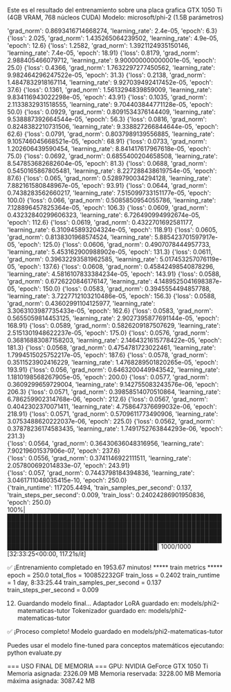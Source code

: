 

Este es el resultado del entrenamiento sobre una placa grafica  GTX 1050 Ti (4GB VRAM, 768 núcleos CUDA)
Modelo: microsoft/phi-2 (1.5B parámetros)


'grad_norm': 0.8693416714668274, 'learning_rate': 2.4e-05, 'epoch': 6.3}
{'loss': 2.025, 'grad_norm': 1.435265064239502, 'learning_rate': 4.9e-05, 'epoch': 12.6}
{'loss': 1.2582, 'grad_norm': 1.3921124935150146, 'learning_rate': 7.4e-05, 'epoch': 18.91}
{'loss': 0.8179, 'grad_norm': 2.988405466079712, 'learning_rate': 9.900000000000001e-05, 'epoch': 25.0}
{'loss': 0.4366, 'grad_norm': 1.7632297277450562, 'learning_rate': 9.982464296247522e-05, 'epoch': 31.3}
{'loss': 0.2138, 'grad_norm': 1.4847832918167114, 'learning_rate': 9.927039492417452e-05, 'epoch': 37.6}
{'loss': 0.1361, 'grad_norm': 1.5613294839859009, 'learning_rate': 9.834116943022298e-05, 'epoch': 43.91}
{'loss': 0.1035, 'grad_norm': 2.1133832931518555, 'learning_rate': 9.704403844771128e-05, 'epoch': 50.0}
{'loss': 0.0929, 'grad_norm': 0.8091534376144409, 'learning_rate': 9.538887392664544e-05, 'epoch': 56.3}
{'loss': 0.0816, 'grad_norm': 0.8248382210731506, 'learning_rate': 9.338827266844644e-05, 'epoch': 62.6}
{'loss': 0.0791, 'grad_norm': 0.8037989139556885, 'learning_rate': 9.105746045668521e-05, 'epoch': 68.91}
{'loss': 0.0733, 'grad_norm': 1.202606439590454, 'learning_rate': 8.841417617967618e-05, 'epoch': 75.0}
{'loss': 0.0692, 'grad_norm': 0.6855400204658508, 'learning_rate': 8.547853682682604e-05, 'epoch': 81.3}
{'loss': 0.0688, 'grad_norm': 0.5450165867805481, 'learning_rate': 8.227288438619754e-05, 'epoch': 87.6}
{'loss': 0.065, 'grad_norm': 0.5289790034294128, 'learning_rate': 7.882161580848967e-05, 'epoch': 93.91}
{'loss': 0.0644, 'grad_norm': 0.7438283562660217, 'learning_rate': 7.515099733151177e-05, 'epoch': 100.0}
{'loss': 0.066, 'grad_norm': 0.5085850954055786, 'learning_rate': 7.128896457825364e-05, 'epoch': 106.3}
{'loss': 0.0609, 'grad_norm': 0.43232840299606323, 'learning_rate': 6.726490994992674e-05, 'epoch': 112.6}
{'loss': 0.0619, 'grad_norm': 0.4322701692581177, 'learning_rate': 6.310945893204324e-05, 'epoch': 118.91}
{'loss': 0.0605, 'grad_norm': 0.8138301968574524, 'learning_rate': 5.885423701597917e-05, 'epoch': 125.0}
{'loss': 0.0606, 'grad_norm': 0.4907078444957733, 'learning_rate': 5.453162900988902e-05, 'epoch': 131.3}
{'loss': 0.0611, 'grad_norm': 0.39632293581962585, 'learning_rate': 5.017453257076119e-05, 'epoch': 137.6}
{'loss': 0.0608, 'grad_norm': 0.45842498540878296, 'learning_rate': 4.5816107833384234e-05, 'epoch': 143.91}
{'loss': 0.0588, 'grad_norm': 0.6726220846176147, 'learning_rate': 4.1489525041698387e-05, 'epoch': 150.0}
{'loss': 0.0583, 'grad_norm': 0.3945554494857788, 'learning_rate': 3.7227712103210486e-05, 'epoch': 156.3}
{'loss': 0.0588, 'grad_norm': 0.43602991104125977, 'learning_rate': 3.3063103987735433e-05, 'epoch': 162.6}
{'loss': 0.0583, 'grad_norm': 0.5655059814453125, 'learning_rate': 2.9027395877691144e-05, 'epoch': 168.91}
{'loss': 0.0589, 'grad_norm': 0.5826209187507629, 'learning_rate': 2.5151301948622237e-05, 'epoch': 175.0}
{'loss': 0.0576, 'grad_norm': 0.36816883087158203, 'learning_rate': 2.1464321615778422e-05, 'epoch': 181.3}
{'loss': 0.0568, 'grad_norm': 0.4754781723022461, 'learning_rate': 1.7994515025752217e-05, 'epoch': 187.6}
{'loss': 0.0578, 'grad_norm': 0.3511523902416229, 'learning_rate': 1.4768289501820265e-05, 'epoch': 193.91}
{'loss': 0.056, 'grad_norm': 0.6463200449943542, 'learning_rate': 1.1810198568267905e-05, 'epoch': 200.0}
{'loss': 0.0577, 'grad_norm': 0.3609299659729004, 'learning_rate': 9.142755083243576e-06, 'epoch': 206.3}
{'loss': 0.0571, 'grad_norm': 0.39858514070510864, 'learning_rate': 6.786259902314768e-06, 'epoch': 212.6}
{'loss': 0.0567, 'grad_norm': 0.4042302370071411, 'learning_rate': 4.758647376699032e-06, 'epoch': 218.91}
{'loss': 0.0571, 'grad_norm': 0.5709611773490906, 'learning_rate': 3.0753488620222037e-06, 'epoch': 225.0}
{'loss': 0.0562, 'grad_norm': 0.37878236174583435, 'learning_rate': 1.7491752763844293e-06, 'epoch': 231.3}                                                                                                                                                                              
{'loss': 0.0564, 'grad_norm': 0.36430636048316956, 'learning_rate': 7.90219601537906e-07, 'epoch': 237.6}                                                                                                                                                                                
{'loss': 0.0556, 'grad_norm': 0.3741146922111511, 'learning_rate': 2.057800692014833e-07, 'epoch': 243.91}                                                                                                                                                                               
{'loss': 0.057, 'grad_norm': 0.7443798184394836, 'learning_rate': 3.0461711048035415e-10, 'epoch': 250.0}                                                                                                                                                                                
{'train_runtime': 117205.4494, 'train_samples_per_second': 0.137, 'train_steps_per_second': 0.009, 'train_loss': 0.24024286901950836, 'epoch': 250.0}                                                                                                                                    
100%|███████████████████████████████████████████████████████████████████████████████████████████████████████████████████████████████████████████████████████████████████████████████████████████████████████████████████████████████████████████| 1000/1000 [32:33:25<00:00, 117.21s/it] 

✅ ¡Entrenamiento completado en 1953.67 minutos!
***** train metrics *****
  epoch                    =             250.0
  total_flos               =       100852232GF
  train_loss               =            0.2402
  train_runtime            = 1 day, 8:33:25.44
  train_samples_per_second =             0.137
  train_steps_per_second   =             0.009

12. Guardando modelo final...
Adaptador LoRA guardado en: models/phi2-matematicas-tutor
Tokenizador guardado en: models/phi2-matematicas-tutor

✅ ¡Proceso completo! Modelo guardado en models/phi2-matematicas-tutor

Puedes usar el modelo fine-tuned para conceptos matemáticos ejecutando:
  python evaluate.py

=== USO FINAL DE MEMORIA ===
GPU: NVIDIA GeForce GTX 1050 Ti
Memoria asignada: 2326.09 MB
Memoria reservada: 3228.00 MB
Memoria máxima asignada: 3087.42 MB
